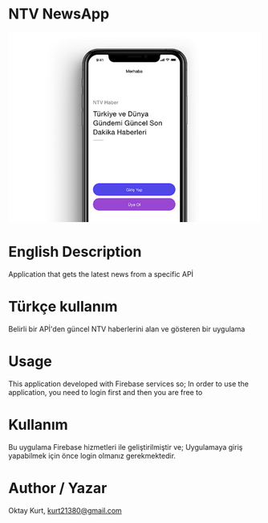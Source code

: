 # NTV NewsApp

![](oktay-kurt-ntv-haber-app.jpg)

# English Description
Application that gets the latest news from a specific APİ

# Türkçe kullanım
Belirli bir APİ'den güncel NTV haberlerini alan ve gösteren bir uygulama

# Usage
This application developed with Firebase services so;
In order to use the application, you need to login first and then you are free to 

# Kullanım
Bu uygulama Firebase hizmetleri ile geliştirilmiştir ve;
Uygulamaya giriş yapabilmek için önce login olmanız gerekmektedir.

# Author / Yazar
Oktay Kurt, kurt21380@gmail.com
